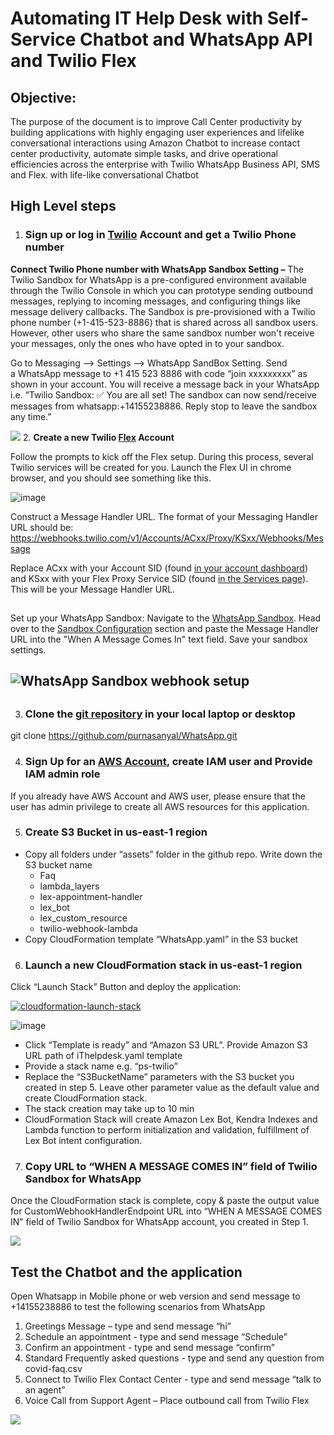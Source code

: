 # **Automating IT Help Desk with Self-Service Chatbot and WhatsApp API and Twilio Flex**

## **Objective:** 
The purpose of the document is to improve Call Center productivity by building applications with highly engaging user experiences and lifelike conversational interactions using Amazon Chatbot to increase contact center productivity, automate simple tasks, and drive operational efficiencies across the enterprise with Twilio WhatsApp Business API, SMS and Flex. with life-like conversational Chatbot

## **High Level steps**
1. ### Sign up or log in  [Twilio](https://www.twilio.com/console) Account and get a Twilio Phone number
**Connect Twilio Phone number with WhatsApp Sandbox Setting –** The Twilio Sandbox for WhatsApp is a pre-configured environment available through the Twilio Console in which you can prototype sending outbound messages, replying to incoming messages, and configuring things like message delivery callbacks. The Sandbox is pre-provisioned with a Twilio phone number (+1-415-523-8886) that is shared across all sandbox users. However, other users who share the same sandbox number won't receive your messages, only the ones who have opted in to your sandbox.

Go to Messaging --> Settings -->  WhatsApp SandBox Setting. Send a WhatsApp message to +1 415 523 8886 with code “join xxxxxxxxx” as shown in your account. You will receive a message back in your WhatsApp i.e. “Twilio Sandbox: ✅ You are all set! The sandbox can now send/receive messages from whatsapp:+14155238886. Reply stop to leave the sandbox any time.”

![](Aspose.Words.d672e59f-f91e-4ac4-b704-f109e33c8b96.002.png)
2. **Create a new Twilio [Flex](https://www.twilio.com/console/projects/create?g=/console/flex/setup&t=96e837a3b43a8c7981af899eaae92b968887485e3f454d330a821ab7c8738d5e) Account**

Follow the prompts to kick off the Flex setup. During this process, several Twilio services will be created for you. Launch the Flex UI in chrome browser, and you should see something like this.

![image](https://user-images.githubusercontent.com/40875938/133193617-27698464-de75-409d-b293-9ec17f9ae276.png)

Construct a Message Handler URL. The format of your Messaging Handler URL should be:
https://webhooks.twilio.com/v1/Accounts/ACxx/Proxy/KSxx/Webhooks/Message

Replace ACxx with your Account SID (found [in your account dashboard](https://www.twilio.com/console)) and KSxx with your Flex Proxy Service SID (found [in the Services page](https://www.twilio.com/console/proxy/services)). This will be your Message Handler URL.
##
Set up your WhatsApp Sandbox:   Navigate to the [WhatsApp Sandbox](https://www.twilio.com/console/sms/whatsapp/sandbox).  Head over to the [Sandbox Configuration](https://www.twilio.com/console/sms/whatsapp/sandbox) section and paste the Message Handler URL into the "When A Message Comes In" text field. Save your sandbox settings.
## ![WhatsApp Sandbox webhook setup](https://twilio-cms-prod.s3.amazonaws.com/images/jRf5uNLU\_ma2REupARpo-\_FhZNmLXoFMc5e2QSfpiR1pII.width-800.png)
##
3. ### Clone the [git repository](https://github.com/purnasanyal/WhatsApp.git) in your local laptop or desktop

git clone <https://github.com/purnasanyal/WhatsApp.git>

4. ### Sign Up for an [AWS Account](https://docs.aws.amazon.com/lexv2/latest/dg/gs-account.html), create IAM user and Provide IAM admin role

If you already have AWS Account and AWS user, please ensure that the user has admin privilege to create all AWS resources for this application.

5. ### Create S3 Bucket in us-east-1 region
- Copy all folders under “assets” folder in the github repo. Write down the S3 bucket name
  - Faq
  - lambda\_layers
  - lex-appointment-handler
  - lex\_bot
  - lex\_custom\_resource
  - twilio-webhook-lambda
- Copy CloudFormation template “WhatsApp.yaml” in the S3 bucket

6. ### Launch a new CloudFormation stack in us-east-1 region

Click “Launch Stack” Button and deploy the application:

[![cloudformation-launch-stack](https://s3.amazonaws.com/cloudformation-examples/cloudformation-launch-stack.png)](https://console.aws.amazon.com/cloudformation/home?region=us-east-1#/stacks/create/template)

![image](https://user-images.githubusercontent.com/40875938/133193922-9d5fc723-e8ea-40ea-b3c3-ad5170fcad3c.png)

- Click “Template is ready” and “Amazon S3 URL”. Provide Amazon S3 URL path of  iThelpdesk.yaml template
- Provide a stack name e.g. “ps-twilio”
- Replace the “S3BucketName” parameters with the S3 bucket you created in step 5. Leave other parameter value as the default value and create CloudFormation stack.
- The stack creation may take up to 10 min
- CloudFormation Stack will create Amazon Lex Bot, Kendra Indexes and Lambda function to perform initialization and validation, fulfillment of Lex Bot intent configuration.
7. ### Copy URL to “WHEN A MESSAGE COMES IN” field of Twilio Sandbox for WhatsApp

Once the CloudFormation stack is complete, copy & paste the output value for CustomWebhookHandlerEndpoint URL into “WHEN A MESSAGE COMES IN” field of Twilio Sandbox for WhatsApp account, you created in Step 1. 

![](Aspose.Words.d672e59f-f91e-4ac4-b704-f109e33c8b96.005.png)


## **Test the Chatbot and the application**
Open Whatsapp in Mobile phone or web version and send message to +14155238886  to test the following scenarios from WhatsApp

1. Greetings Message – type and send message  “hi” 
1. Schedule an appointment -  type and send message  “Schedule”
1. Confirm an appointment  - type and send message  “confirm”
1. Standard Frequently asked questions - type and send any question from covid-faq.csv
1. Connect to Twilio Flex Contact Center - type and send message  “talk to an agent”
1. Voice Call from Support Agent – Place outbound call from Twilio Flex

![](Aspose.Words.d672e59f-f91e-4ac4-b704-f109e33c8b96.006.png)

